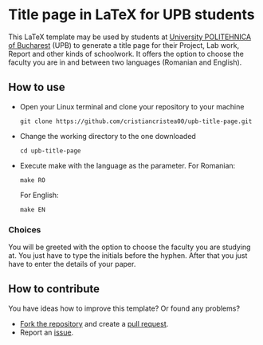 # Title page in LaTeX for UPB students
This LaTeX template may be used by students at [University POLITEHNICA of Bucharest](https://upb.ro/en/) (UPB) to generate a title page for their Project, Lab work, Report and other kinds of schoolwork. It offers the option to choose the faculty you are in and between two languages (Romanian and English).

## How to use
- Open your Linux terminal and clone your repository to your machine
  ```
  git clone https://github.com/cristiancristea00/upb-title-page.git
  ```
- Change the working directory to the one downloaded
  ```
  cd upb-title-page
  ```
- Execute make with the language as the parameter.
  For Romanian:
  ```
  make RO
  ```
  For English:
  ```
  make EN
  ```

### Choices
You will be greeted with the option to choose the faculty you are studying at. You just have to type the initials before the hyphen. After that you just have to enter the details of your paper.

## How to contribute
You have ideas how to improve this template?
Or found any problems?

- [Fork the repository](https://help.github.com/articles/fork-a-repo/) and create a [pull request](https://help.github.com/articles/creating-a-pull-request-from-a-fork/).
- Report an [issue](https://github.com/cristiancristea00/upb-title-page/issues).
